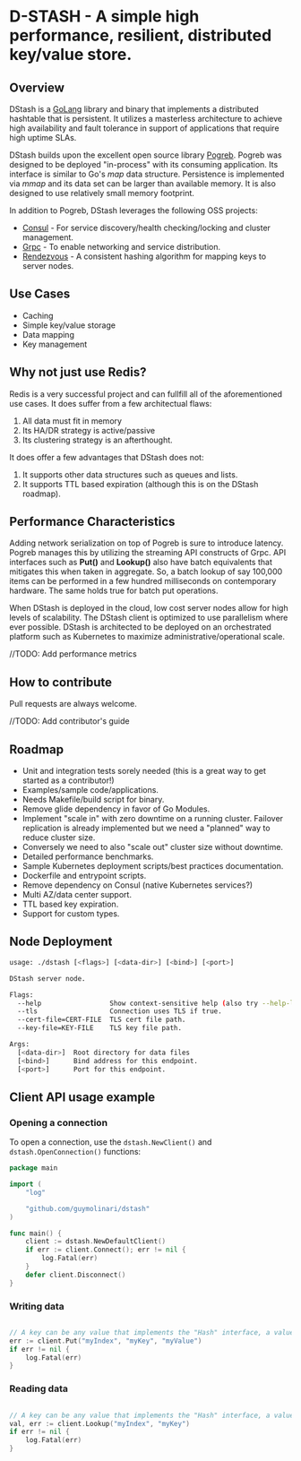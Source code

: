 # D-STASH - A simple high performance, resilient, distributed key/value store.
  
## Overview

DStash is a [GoLang](https://golang.org/) library and binary that implements a distributed hashtable that is persistent.  It utilizes a masterless architecture to achieve high availability and fault tolerance in support of applications that require high uptime SLAs. 

DStash builds upon the excellent open source library [Pogreb](https://github.com/akrylysov/pogreb).  Pogreb was designed to be deployed "in-process" with its consuming application.  Its interface is similar to Go's *map* data structure.  Persistence is implemented via *mmap* and its data set can be larger than available memory.  It is also designed to use relatively small memory footprint.

In addition to Pogreb, DStash leverages the following OSS projects:

- [Consul](https://github.com/hashicorp/consul) - For service discovery/health checking/locking and cluster management.
- [Grpc](https://grpc.io/docs) - To enable networking and service distribution.
- [Rendezvous](https://github.com/stvp/rendezvous) - A consistent hashing algorithm for mapping keys to server nodes.


## Use Cases

- Caching
- Simple key/value storage
- Data mapping
- Key management


## Why not just use Redis?

Redis is a very successful project and can fullfill all of the aforementioned use cases.  It does suffer from a few 
architectual flaws:

1. All data must fit in memory
2. Its HA/DR strategy is active/passive
3. Its clustering strategy is an afterthought.


It does offer a few advantages that DStash does not:

1. It supports other data structures such as queues and lists.
2. It supports TTL based expiration (although this is on the DStash roadmap).


## Performance Characteristics

Adding network serialization on top of Pogreb is sure to introduce latency.  Pogreb manages this by utilizing the streaming API constructs of Grpc.  API interfaces such as **Put()** and **Lookup()** also have batch equivalents that mitigates this when taken in aggregate.   So, a batch lookup of say 100,000 items can be performed in a few hundred milliseconds on contemporary hardware.  The same holds true for batch put operations.  

When DStash is deployed in the cloud, low cost server nodes allow for high levels of scalability.  The DStash client is optimized to use parallelism where ever possible.  DStash is architected to be deployed on an orchestrated platform such as Kubernetes to maximize administrative/operational scale.

//TODO:  Add performance metrics


## How to contribute

Pull requests are always welcome.  

//TODO: Add contributor's guide


## Roadmap

- Unit and integration tests sorely needed (this is a great way to get started as a contributor!)
- Examples/sample code/applications.
- Needs Makefile/build script for binary.
- Remove glide dependency in favor of Go Modules.
- Implement "scale in" with zero downtime on a running cluster.  Failover replication is already implemented but we need a "planned" way to reduce cluster size.
- Conversely we need to also "scale out" cluster size without downtime.
- Detailed performance benchmarks.
- Sample Kubernetes deployment scripts/best practices documentation.
- Dockerfile and entrypoint scripts.
- Remove dependency on Consul (native Kubernetes services?)
- Multi AZ/data center support.
- TTL based key expiration.
- Support for custom types.


## Node Deployment

```bash
usage: ./dstash [<flags>] [<data-dir>] [<bind>] [<port>]

DStash server node.

Flags:
  --help                 Show context-sensitive help (also try --help-long and --help-man).
  --tls                  Connection uses TLS if true.
  --cert-file=CERT-FILE  TLS cert file path.
  --key-file=KEY-FILE    TLS key file path.

Args:
  [<data-dir>]  Root directory for data files
  [<bind>]      Bind address for this endpoint.
  [<port>]      Port for this endpoint.
```

## Client API usage example

### Opening a connection

To open a connection, use the `dstash.NewClient()` and `dstash.OpenConnection()` functions:

```go
package main

import (
	"log"

	"github.com/guymolinari/dstash"
)

func main() {
    client := dstash.NewDefaultClient()
    if err := client.Connect(); err != nil {
        log.Fatal(err)
    }
    defer client.Disconnect()
}
```

### Writing data
```go

// A key can be any value that implements the "Hash" interface, a value can be any native type
err := client.Put("myIndex", "myKey", "myValue")
if err != nil {
	log.Fatal(err)
}
```

### Reading data
```go

// A key can be any value that implements the "Hash" interface, a value can be any native type
val, err := client.Lookup("myIndex", "myKey")
if err != nil {
	log.Fatal(err)
}
```

